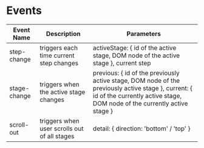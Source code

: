 # Events

| Event Name | Description | Parameters |
|---------|--------|---------|
| step-change | triggers each time current step changes | activeStage: { id of the active stage, DOM node of the active stage }, current step |
| stage-change | triggers when the active stage changes | previous: { id of the previously active stage, DOM node of the previously active stage }, current: { id of the currently active stage, DOM node of the currently active stage } |
| scroll-out | triggers when user scrolls out of all stages | detail: { direction: 'bottom' / 'top' } |